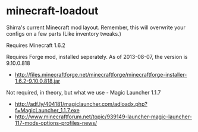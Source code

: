 minecraft-loadout
=================

Shirra's current Minecraft mod layout.  Remember, this will overwrite your configs on a few parts (Like inventory tweaks.)

Requires Minecraft 1.6.2

Requires Forge mod, installed seperately.  As of 2013-08-07, the version is 9.10.0.818
 - http://files.minecraftforge.net/minecraftforge/minecraftforge-installer-1.6.2-9.10.0.818.jar
 
Not required, in theory, but what we use - Magic Launcher 1.1.7
 - http://adf.ly/404181/magiclauncher.com/adloadx.php?f=MagicLauncher_1.1.7.exe
 - http://www.minecraftforum.net/topic/939149-launcher-magic-launcher-117-mods-options-profiles-news/